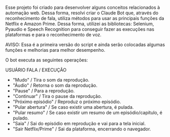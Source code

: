 Esse projeto foi criado para desenvolver alguns conceitos relacionados à automação web. Dessa forma, resolvi criar o Claude Bot que, através do reconhecimento de fala, utiliza métodos para usar as principais funções da Netflix e Amazon Prime. Dessa forma, utilizei as bibliotecas: Selenium, Pyaudio e Speech Recognition para conseguir fazer as execuções nas plataformas e para o reconhecimento de voz. 

AVISO: Essa é a primeira versão do script e ainda serão colocadas algumas funções e melhorias para melhor desempenho.

O bot executa as seguintes operações:

USUÁRIO FALA / EXECUÇÃO

* "Mudo" / Tira o som da reprodução.
* "Áudio" / Retorna o som da reprodução.
* "Pause" / Para a reprodução.
* "Continuar" / Tira o pause da reprodução.
* "Próximo episódio" / Reproduz o próximo episódio.
* "Pular abertura" / Se caso existir uma abertura, é pulada.
* "Pular resumo" / Se caso existir um resumo de um episódio/capítulo, é pulado.
* "Saia" / Sai do episódio em reprodução e vai para a tela inicial.
* "Sair Netflix/Prime" / Sai da plataforma, encerrando o navegador. 
